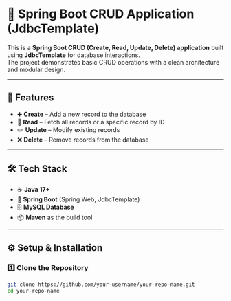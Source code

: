 # 📌 Spring Boot CRUD Application (JdbcTemplate)

This is a **Spring Boot CRUD (Create, Read, Update, Delete) application** built using **JdbcTemplate** for database interactions.  
The project demonstrates basic CRUD operations with a clean architecture and modular design.

---

## 🚀 Features
- ➕ **Create** – Add a new record to the database  
- 📄 **Read** – Fetch all records or a specific record by ID  
- ✏️ **Update** – Modify existing records  
- ❌ **Delete** – Remove records from the database  

---

## 🛠️ Tech Stack
- ☕ **Java 17+**  
- 🌱 **Spring Boot** (Spring Web, JdbcTemplate)  
- 🗄️ **MySQL Database**  
- 📦 **Maven** as the build tool  

---

## ⚙️ Setup & Installation

### 1️⃣ Clone the Repository
```bash
git clone https://github.com/your-username/your-repo-name.git
cd your-repo-name
